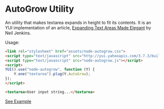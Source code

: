 AutoGrow Utility
================

An utility that makes textarea expands in height to fit its contents.
It is an YUI implementation of an article, [Expanding Text Areas Made Elegant](http://www.alistapart.com/articles/expanding-text-areas-made-elegant/) by Neil Jenkins.

Usage:

````html
<link rel="stylesheet" href="assets/node-autogrow.css">
<script type="text/javascript" src="http://yui.yahooapis.com/3.7.3/build/yui/yui-min.js"></script>
<script type="text/javascript" src="node-autogrow.js"></script>
<script>
YUI().use("node-autogrow", function (Y) {
    Y.one("textarea").plug(Y.AutoGrow);
});
</script>

<textarea>User input string...</textarea>
````

[See Example](http://josephj.com/lab/2012/node-autogrow/demo.html)
